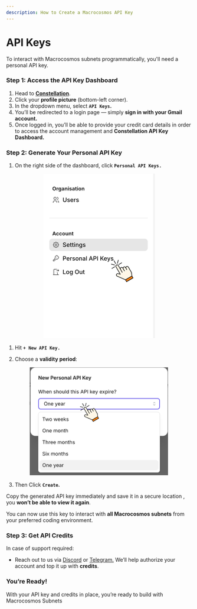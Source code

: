 ```yaml
---
description: How to Create a Macrocosmos API Key
---
```


# API Keys

To interact with Macrocosmos subnets programmatically, you'll need a personal API key.&#x20;

### Step 1: Access the API Key Dashboard

1. Head to [**Constellation**](https://app.macrocosmos.ai/).
2. Click your **profile picture** (bottom-left corner).
3. In the dropdown menu, select **`API Keys`.**
4. You’ll be redirected to a login page — simply **sign in with your Gmail account.**
5. Once logged in, you’ll be able to provide your credit card details in order to access the account management and **Constellation API Key Dashboard.**

### Step 2: Generate Your Personal API Key

1. On the right side of the dashboard, click **`Personal API Keys.`**

<div align="center"><figure><img src="../../.gitbook/assets/Untitled design (2).png" alt="" width="303"><figcaption></figcaption></figure></div>

1. Hit **`+ New API Key.`**
2.  Choose a **validity period**:



    <figure><img src="../../.gitbook/assets/Untitled design.png" alt="" width="375"><figcaption></figcaption></figure>
3. Then Click **`Create`.**

Copy the generated API key immediately and save it in a secure location , you **won’t be able to view it again**.

You can now use this key to interact with **all Macrocosmos subnets** from your preferred coding environment.



### Step 3: Get API Credits

In case of support required:

* Reach out to us via [Discord](https://discord.gg/sXJPmGTnVR) or [Telegram.](https://t.me/MacrocosmosAI) We’ll help authorize your account and top it up with **credits**.

### You’re Ready!

With your API key and credits in place, you’re ready to build with Macrocosmos Subnets

